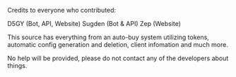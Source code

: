 Credits to everyone who contributed:

D5GY (Bot, API, Website)
Sugden (Bot & API)
Zep (Website)


This source has everything from an auto-buy system utilizing tokens, automatic config generation and deletion, client infomation and much more.

No help will be provided, please do not contact any of the developers about things.
